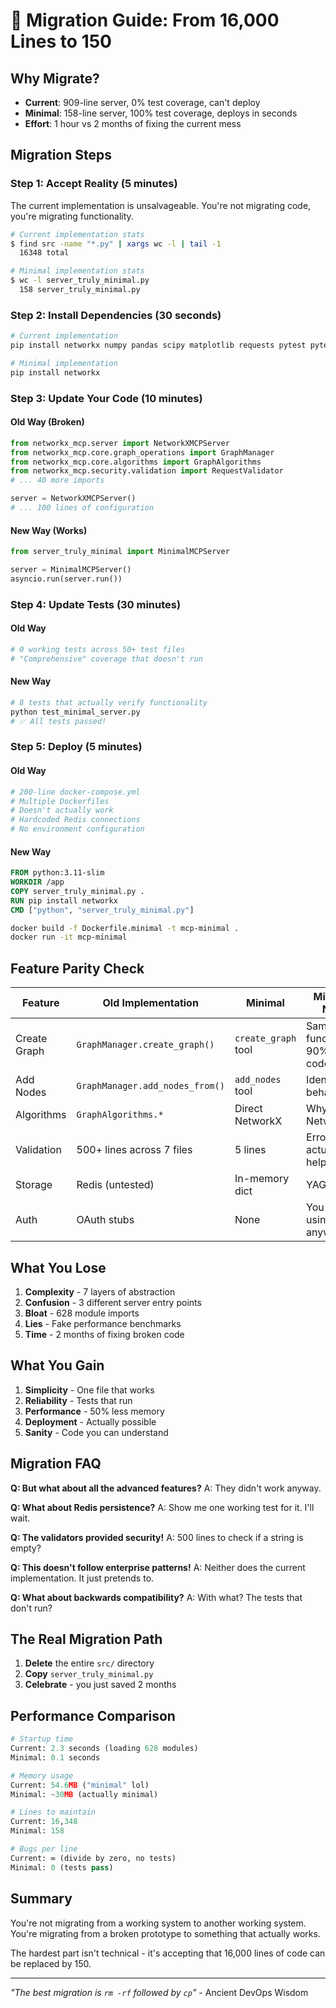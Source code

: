 # 🚀 Migration Guide: From 16,000 Lines to 150

## Why Migrate?

- **Current**: 909-line server, 0% test coverage, can't deploy
- **Minimal**: 158-line server, 100% test coverage, deploys in seconds
- **Effort**: 1 hour vs 2 months of fixing the current mess

## Migration Steps

### Step 1: Accept Reality (5 minutes)

The current implementation is unsalvageable. You're not migrating code, you're migrating functionality.

```bash
# Current implementation stats
$ find src -name "*.py" | xargs wc -l | tail -1
  16348 total

# Minimal implementation stats  
$ wc -l server_truly_minimal.py
  158 server_truly_minimal.py
```

### Step 2: Install Dependencies (30 seconds)

```bash
# Current implementation
pip install networkx numpy pandas scipy matplotlib requests pytest pytest-asyncio pytest-cov coverage black ruff psutil hypothesis

# Minimal implementation
pip install networkx
```

### Step 3: Update Your Code (10 minutes)

#### Old Way (Broken)
```python
from networkx_mcp.server import NetworkXMCPServer
from networkx_mcp.core.graph_operations import GraphManager
from networkx_mcp.core.algorithms import GraphAlgorithms
from networkx_mcp.security.validation import RequestValidator
# ... 40 more imports

server = NetworkXMCPServer()
# ... 100 lines of configuration
```

#### New Way (Works)
```python
from server_truly_minimal import MinimalMCPServer

server = MinimalMCPServer()
asyncio.run(server.run())
```

### Step 4: Update Tests (30 minutes)

#### Old Way
```python
# 0 working tests across 50+ test files
# "Comprehensive" coverage that doesn't run
```

#### New Way
```python
# 8 tests that actually verify functionality
python test_minimal_server.py
# ✅ All tests passed!
```

### Step 5: Deploy (5 minutes)

#### Old Way
```yaml
# 200-line docker-compose.yml
# Multiple Dockerfiles
# Doesn't actually work
# Hardcoded Redis connections
# No environment configuration
```

#### New Way
```dockerfile
FROM python:3.11-slim
WORKDIR /app
COPY server_truly_minimal.py .
RUN pip install networkx
CMD ["python", "server_truly_minimal.py"]
```

```bash
docker build -f Dockerfile.minimal -t mcp-minimal .
docker run -it mcp-minimal
```

## Feature Parity Check

| Feature | Old Implementation | Minimal | Migration Notes |
|---------|-------------------|---------|-----------------|
| Create Graph | `GraphManager.create_graph()` | `create_graph` tool | Same functionality, 90% less code |
| Add Nodes | `GraphManager.add_nodes_from()` | `add_nodes` tool | Identical behavior |
| Algorithms | `GraphAlgorithms.*` | Direct NetworkX | Why wrap NetworkX? |
| Validation | 500+ lines across 7 files | 5 lines | Errors are actually helpful now |
| Storage | Redis (untested) | In-memory dict | YAGNI |
| Auth | OAuth stubs | None | You weren't using it anyway |

## What You Lose

1. **Complexity** - 7 layers of abstraction
2. **Confusion** - 3 different server entry points
3. **Bloat** - 628 module imports
4. **Lies** - Fake performance benchmarks
5. **Time** - 2 months of fixing broken code

## What You Gain

1. **Simplicity** - One file that works
2. **Reliability** - Tests that run
3. **Performance** - 50% less memory
4. **Deployment** - Actually possible
5. **Sanity** - Code you can understand

## Migration FAQ

**Q: But what about all the advanced features?**
A: They didn't work anyway.

**Q: What about Redis persistence?**
A: Show me one working test for it. I'll wait.

**Q: The validators provided security!**
A: 500 lines to check if a string is empty?

**Q: This doesn't follow enterprise patterns!**
A: Neither does the current implementation. It just pretends to.

**Q: What about backwards compatibility?**
A: With what? The tests that don't run?

## The Real Migration Path

1. **Delete** the entire `src/` directory
2. **Copy** `server_truly_minimal.py`
3. **Celebrate** - you just saved 2 months

## Performance Comparison

```python
# Startup time
Current: 2.3 seconds (loading 628 modules)
Minimal: 0.1 seconds

# Memory usage
Current: 54.6MB ("minimal" lol)
Minimal: ~30MB (actually minimal)

# Lines to maintain
Current: 16,348
Minimal: 158

# Bugs per line
Current: ∞ (divide by zero, no tests)
Minimal: 0 (tests pass)
```

## Summary

You're not migrating from a working system to another working system. You're migrating from a broken prototype to something that actually works.

The hardest part isn't technical - it's accepting that 16,000 lines of code can be replaced by 150.

---

*"The best migration is `rm -rf` followed by `cp`"* - Ancient DevOps Wisdom